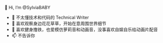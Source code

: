 👋 Hi, I’m @SylviaBABY
- 👀 不太懂技术和代码的 Technical Writer
- 🌱 喜欢观察身边花花草草，开始在意周围世界细节
- 💞️ 喜欢健身撸铁，也爱模仿萝莉音和动画音，没事喜欢自娱自乐给动画片配音
- 📫 不告诉你

<!---
SylviaBABY/SylviaBABY is a ✨ special ✨ repository because its `README.md` (this file) appears on your GitHub profile.
You can click the Preview link to take a look at your changes.
--->

